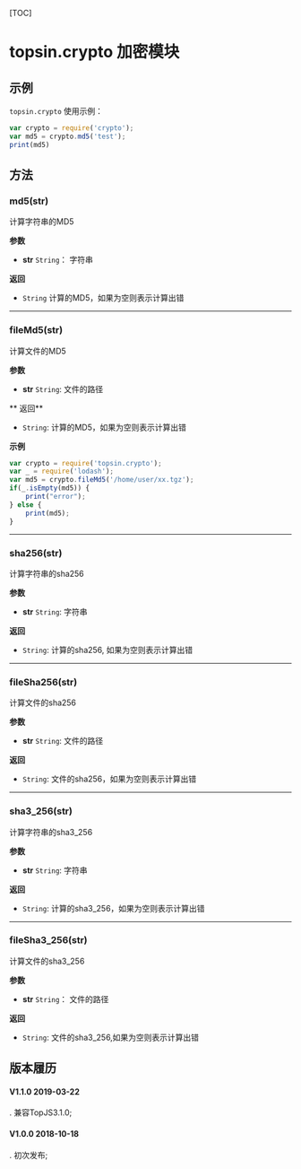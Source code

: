 [TOC]
# topsin.crypto 加密模块

## 示例
`topsin.crypto` 使用示例：
```js
var crypto = require('crypto');
var md5 = crypto.md5('test');
print(md5)
```

##  方法

### md5(str)
计算字符串的MD5

**参数**
- **str** `String`： 字符串

**返回**
- `String` 计算的MD5，如果为空则表示计算出错

----

### fileMd5(str)
计算文件的MD5

**参数**
- **str** `String`: 文件的路径

** 返回**
- `String`: 计算的MD5，如果为空则表示计算出错

**示例**
```js
var crypto = require('topsin.crypto');
var _ = require('lodash');
var md5 = crypto.fileMd5('/home/user/xx.tgz');
if(_.isEmpty(md5)) {
	print("error");
} else {
	print(md5);
}
```

---

### sha256(str)
计算字符串的sha256

**参数**
- **str** `String`: 字符串

**返回**
- `String`: 计算的sha256, 如果为空则表示计算出错

----

### fileSha256(str)
计算文件的sha256

**参数**
- **str** `String`: 文件的路径

**返回**
- `String`: 文件的sha256，如果为空则表示计算出错

---

### sha3_256(str)
计算字符串的sha3_256

**参数**
- **str** `String`: 字符串

**返回**
- `String`: 计算的sha3_256，如果为空则表示计算出错

---

### fileSha3_256(str)
计算文件的sha3_256

**参数**
- **str** `String`： 文件的路径

**返回**
- `String`: 文件的sha3_256,如果为空则表示计算出错

## 版本履历
#### V1.1.0 2019-03-22
. 兼容TopJS3.1.0;

#### V1.0.0 2018-10-18
. 初次发布;

